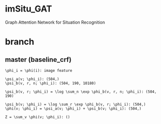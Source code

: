 # imSitu_GAT
Graph Attention Network for Situation Recognition


# branch
## master (baseline_crf)
    \phi_i = \phi(i): image feature

    \psi_a(v; \phi_i): (504,)
    \psi_b(v, r, n; \phi_i): (504, 190, 10180)
    
    \psi_b(v, r; \phi_i) = \log \sum_n \exp \phi_b(v, r, n; \phi_i): (504, 190)

    \psi_b(v; \phi_i) = \log \sum_r \exp \phi_b(v, r; \phi_i): (504,)
    \phi(v; \phi_i) = \psi_a(v; \phi_i) + \psi_b(v; \phi_i): (504,)

    Z = \sum_v \phi(v; \phi_i): ()